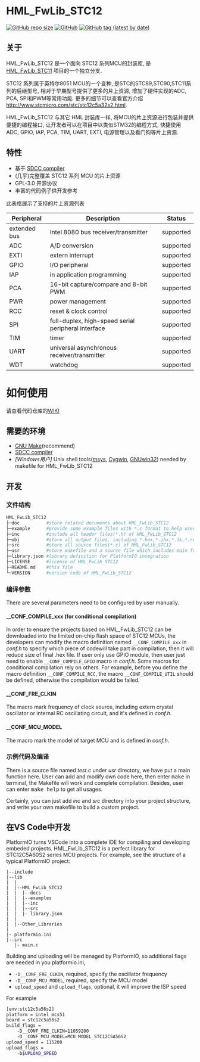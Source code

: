 # HML_FwLib_STC12

[![GitHub repo size](https://img.shields.io/github/repo-size/IOsetting/HML_FwLib_STC12)](https://github.com/IOsetting/HML_FwLib_STC12)
[![GitHub](https://img.shields.io/github/license/IOsetting/HML_FwLib_STC12)](https://github.com/IOsetting/HML_FwLib_STC12/blob/master/LICENSE)
[![GitHub tag (latest by date)](https://img.shields.io/github/v/tag/IOsetting/HML_FwLib_STC12?color=26a69a)](https://github.com/IOsetting/HML_FwLib_STC12/tags)

## 关于

HML_FwLib_STC12 是一个面向 STC12 系列MCU的封装库, 是 [HML_FwLib_STC11](https://github.com/MCU-ZHISHAN-IoT/HML_FwLib_STC11) 项目的一个独立分支.

STC12 系列属于英特尔8051 MCU的一个变种, 是STC的STC89,STC90,STC11系列的后继型号, 相对于早期型号提供了更多的片上资源, 增加了硬件实现的ADC, PCA, SPI和PWM等常用功能. 更多的细节可以查看官方介绍 http://www.stcmicro.com/stc/stc12c5a32s2.html.

HML_FwLib_STC12 与其它 HML 封装库一样, 将MCU的片上资源进行包装并提供便捷的编程接口, 让开发者可以在项目中以类似STM32的编程方式, 快捷使用 ADC, GPIO, IAP, PCA, TIM, UART, EXTI, 电源管理以及看门狗等片上资源.

## 特性

+ 基于 [SDCC compiler](http://sdcc.sourceforge.net/)
+ (几乎)完整覆盖 STC12 系列 MCU 的片上资源
+ GPL-3.0 开源协议
+ 丰富的代码例子供开发参考

此表格展示了支持的片上资源列表

| Peripheral | Description | Status |
| --- | --- | --- |
| extended bus | Intel 8080 bus receiver/transmitter | supported |
| ADC  | A/D conversion | supported |
| EXTI | extern interrupt | supported |
| GPIO | I/O peripheral | supported  |
| IAP | in application programming | supported |
| PCA | 16-bit capture/compare and 8-bit PWM | supported |
| PWR | power management | supported |
| RCC | reset & clock control | supported |
| SPI | full-duplex, high-speed serial peripheral interface | supported |
| TIM | timer | supported |
| UART | universal asynchronous receiver/transmitter | supported |
| WDT | watchdog | supported |

# 如何使用

请查看代码仓库的[WIKI](https://github.com/IOsetting/HML_FwLib_STC12/wiki)

## 需要的环境
+ [GNU Make](http://www.gnu.org/software/make/manual/make.html)(recommend)
+ [SDCC compiler](http://sdcc.sourceforge.net/)
+ *\[Windows用户\]* Unix shell tools([msys](http://www.mingw.org/wiki/MSYS), [Cygwin](http://www.cygwin.com/), [GNUwin32](http://gnuwin32.sourceforge.net/)) needed by makefile for HML_FwLib_STC12

## 开发

### 文件结构

```bash
HML_FwLib_STC12
├─doc          #store related documents about HML_FwLib_STC12
├─example      #provide some example files with *.c format to help users learn about HML_FwLib_STC12
├─inc          #include all header files(*.h) of HML_FwLib_STC12
├─obj          #store all output files, including *.hex,*.ihx,*.lk,*.rel and others during compilation
├─src          #store all source files(*.c) of HML_FwLib_STC12
├─usr          #store makefile and a source file which includes main function
├─library.json #library definition for PlatformIO integration
├─LICENSE      #license of HML_FwLib_STC12
├─README.md    #this file
└─VERSION      #version code of HML_FwLib_STC12
```

### 编译参数

There are several parameters need to be configured by user manually.

#### \_\_CONF\_COMPILE\_xxx (for conditional compilation)
In order to ensure the projects based on HML_FwLib_STC12 can be downloaded into the limited on-chip flash space of STC12 MCUs, the developers can modify the macro definition named `__CONF_COMPILE_xxx` in *conf.h* to specify which piece of codewill take part in compilation, then it will reduce size of final .hex file. If user only use GPIO module, then user just need to enable `__CONF_COMPILE_GPIO` macro in *conf.h*. Some macros for conditional compilation rely on others. For example, before you define the macro definition `__CONF_COMPILE_RCC`, the macro `__CONF_COMPILE_UTIL` should be defined, otherwise the compilation would be failed.
####  \_\_CONF\_FRE\_CLKIN
The macro mark frequency of clock source, including extern crystal oscillator or internal RC oscillating circuit, and it's defined in *conf.h*.
#### \_\_CONF\_MCU\_MODEL
The macro mark the model of target MCU and is defined in *conf.h*.

### 示例代码及编译

There is a source file named *test.c* under *usr* directory, we have put a main function here. User can add and modify own code here, then enter <kbd>make</kbd> in terminal, the Makefile will work and complete compilation. Besides, user can enter <kbd>make help</kbd> to get all usages.

Certainly, you can just add *inc* and *src* directory into your project structure, and write your own makefile to build a custom project. 

## 在VS Code中开发

PlatformIO turns VSCode into a complete IDE for compiling and developing embeded projects. HML_FwLib_STC12 is a perfect library for STC12C5A60S2 series MCU projects. For example, see the structure of a typical PlatformIO project:
```
|--include
|--lib
|  |
|  |--HML_FwLib_STC12
|  |  |--docs
|  |  |--examples
|  |  |--inc
|  |  |--src
|  |  |- library.json
|  |
|  |--Other_Libraries
|
|- platformio.ini
|--src
   |- main.c
```
Building and uploading will be managed by PlatformIO, so additional flags are needed in you platformio.ini, 
* `-D__CONF_FRE_CLKIN`, required, specify the oscillator frequency
* `-D__CONF_MCU_MODEL`, required, specify the MCU model
* `upload_speed` and `upload_flags`, optional, it will improve the ISP speed

For example
```bash
[env:stc12c5a56s2]
platform = intel_mcs51
board = stc12c5a56s2
build_flags =
    -D__CONF_FRE_CLKIN=11059200
    -D__CONF_MCU_MODEL=MCU_MODEL_STC12C5A56S2
upload_speed = 115200
upload_flags =
    -b$UPLOAD_SPEED
```
